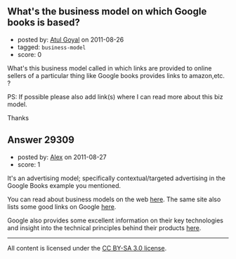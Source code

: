 ## What's the business model on which Google books is based?

- posted by: [Atul Goyal](https://stackexchange.com/users/-1/11816-atul-goyal) on 2011-08-26
- tagged: `business-model`
- score: 0

What's this business model called in which links are provided to online sellers of a particular thing like Google books provides links to amazon,etc. ? 

PS: If possible please also add link(s) where I can read more about this biz model.

Thanks


## Answer 29309

- posted by: [Alex](https://stackexchange.com/users/-1/12744-alex) on 2011-08-27
- score: 1

<p>It's an advertising model; specifically contextual/targeted advertising in the Google Books example you mentioned.</p>

<p>You can read about business models on the web <a href="http://digitalenterprise.org/models/models.html#Advertising" rel="nofollow">here</a>. The same site also lists some good links on Google <a href="http://digitalenterprise.org/cases/google.html" rel="nofollow">here</a>.</p>

<p>Google also provides some excellent information on their key technologies and insight into the technical principles behind their products <a href="http://www.google.com/about/corporate/company/tech.html" rel="nofollow">here</a>.</p>




---

All content is licensed under the [CC BY-SA 3.0 license](https://creativecommons.org/licenses/by-sa/3.0/).
